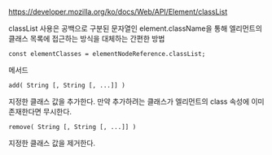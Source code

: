 https://developer.mozilla.org/ko/docs/Web/API/Element/classList


classList 사용은 공백으로 구분된 문자열인 element.className을 통해 엘리먼트의 클래스 목록에 접근하는 방식을 대체하는 간편한 방법
```
const elementClasses = elementNodeReference.classList;
```


메서드

```
add( String [, String [, ...]] )
```
지정한 클래스 값을 추가한다. 만약 추가하려는 클래스가 엘리먼트의 class 속성에 이미 존재한다면 무시한다.


```
remove( String [, String [, ...]] )
```
지정한 클래스 값을 제거한다.